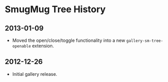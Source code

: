SmugMug Tree History
====================

## 2013-01-09

* Moved the open/close/toggle functionality into a new
  `gallery-sm-tree-openable` extension.

## 2012-12-26

* Initial gallery release.
